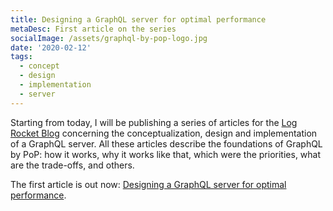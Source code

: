 ```yaml
---
title: Designing a GraphQL server for optimal performance
metaDesc: First article on the series
socialImage: /assets/graphql-by-pop-logo.jpg
date: '2020-02-12'
tags:
  - concept
  - design
  - implementation
  - server
---
```


Starting from today, I will be publishing a series of articles for the [Log Rocket Blog](https://blog.logrocket.com) concerning the conceptualization, design and implementation of a GraphQL server. All these articles describe the foundations of GraphQL by PoP: how it works, why it works like that, which were the priorities, what are the trade-offs, and others.

The first article is out now: [Designing a GraphQL server for optimal performance](https://blog.logrocket.com/designing-graphql-server-optimal-performance/).
